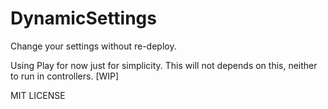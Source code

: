 # DynamicSettings
Change your settings without re-deploy.

Using Play for now just for simplicity. This will not depends on this, neither to run in controllers. [WIP]

MIT LICENSE
